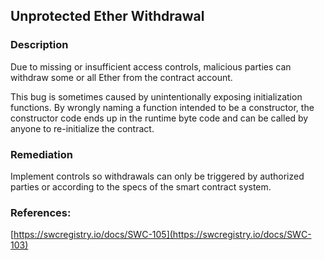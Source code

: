 ## Unprotected Ether Withdrawal

### Description
Due to missing or insufficient access controls, malicious parties can withdraw some or all Ether from the contract account.

This bug is sometimes caused by unintentionally exposing initialization functions. By wrongly naming a function intended to be a constructor, the constructor code ends up in the runtime byte code and can be called by anyone to re-initialize the contract.

### Remediation
Implement controls so withdrawals can only be triggered by authorized parties or according to the specs of the smart contract system.

### References:
[https://swcregistry.io/docs/SWC-105](https://swcregistry.io/docs/SWC-103)